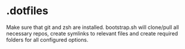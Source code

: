 .dotfiles
=========

Make sure that git and zsh are installed.
bootstrap.sh will clone/pull all necessary repos, create symlinks to relevant files and create required folders for all configured options.

